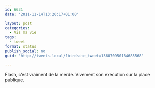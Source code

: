 ```yaml
---
id: 6631
date: '2011-11-14T13:20:17+01:00'

layout: post
categories:
  - Vis ma vie
tags:
  - tweet
format: status
publish_social: no
guid: 'http://tweets.local/?birdsite_tweet=136070950184685568'

---
```


Flash, c’est vraiment de la merde. Vivement son exécution sur la place publique.